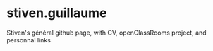 # stiven.guillaume
Stiven's général github page, with CV, openClassRooms project, and personnal links
